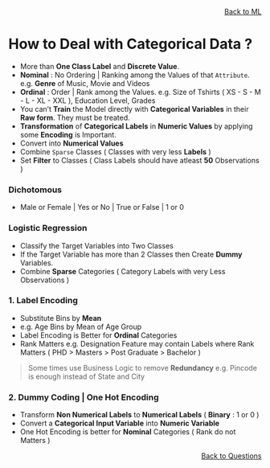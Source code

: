 <p align='right'><a align="right" href="https://github.com/KIRANKUMAR7296/Library/blob/main/Machine%20Learning/Machine%20Learning%20Models.md">Back to ML</a></p>

# How to Deal with Categorical Data ?

- More than **One Class Label** and **Discrete Value**.
- **Nominal** : No Ordering | Ranking among the Values of that `Attribute`. e.g. **Genre** of Music, Movie and Videos
- **Ordinal** : Order | Rank among the Values. e.g. Size of Tshirts ( XS - S - M - L - XL - XXL ), Education Level, Grades 
- You can’t **Train** the Model directly with **Categorical Variables** in their **Raw form**. They must be treated.
- **Transformation** of **Categorical Labels** in **Numeric Values** by applying some **Encoding** is Important.
- Convert into **Numerical Values**
- Combine `Sparse` Classes ( Classes with very less **Labels** )
- Set **Filter** to Classes ( Class Labels should have atleast **50** Observations )

### Dichotomous
- Male or Female | Yes or No | True or False | 1 or 0

### Logistic Regression
- Classify the Target Variables into Two Classes
- If the Target Variable has more than 2 Classes then Create **Dummy** Variables.
- Combine **Sparse** Categories ( Category Labels with very Less Observations )

### 1. Label Encoding
- Substitute Bins by **Mean**
- e.g. Age Bins by Mean of Age Group
- Label Encoding is Better for **Ordinal** Categories
- Rank Matters e.g. Designation Feature may contain Labels where Rank Matters ( PHD > Masters > Post Graduate > Bachelor )

> Some times use Business Logic to remove **Redundancy** e.g. Pincode is enough instead of State and City 

### 2. Dummy Coding | One Hot Encoding
- Transform **Non Numerical Labels** to **Numerical Labels** ( **Binary** : 1 or 0 ) 
- Convert a **Categorical Input Variable** into **Numeric Variable**
- One Hot Encoding is better for **Nominal** Categories ( Rank do not Matters )

<p align='right'><a align="right" href="https://github.com/KIRANKUMAR7296/Library/blob/main/Interview.md">Back to Questions</a></p>
